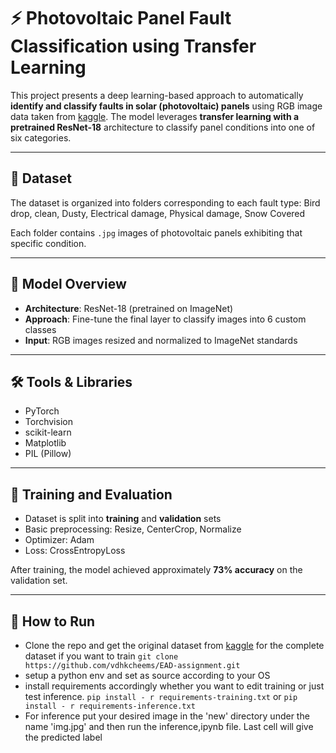 # ⚡ Photovoltaic Panel Fault Classification using Transfer Learning

This project presents a deep learning-based approach to automatically **identify and classify faults in solar (photovoltaic) panels** using RGB image data taken from [kaggle](https://www.kaggle.com/datasets/pythonafroz/solar-panel-images/data). The model leverages **transfer learning with a pretrained ResNet-18** architecture to classify panel conditions into one of six categories.

---

## 📁 Dataset

The dataset is organized into folders corresponding to each fault type: Bird drop, clean, Dusty, Electrical damage, Physical damage, Snow Covered

Each folder contains `.jpg` images of photovoltaic panels exhibiting that specific condition.

---

## 🧠 Model Overview

- **Architecture**: ResNet-18 (pretrained on ImageNet)
- **Approach**: Fine-tune the final layer to classify images into 6 custom classes
- **Input**: RGB images resized and normalized to ImageNet standards

---

## 🛠️ Tools & Libraries

- PyTorch
- Torchvision
- scikit-learn
- Matplotlib
- PIL (Pillow)

---

## 🧪 Training and Evaluation

- Dataset is split into **training** and **validation** sets
- Basic preprocessing: Resize, CenterCrop, Normalize
- Optimizer: Adam
- Loss: CrossEntropyLoss

After training, the model achieved approximately **73% accuracy** on the validation set.

---

## 🚀 How to Run

- Clone the repo and get the original dataset from [kaggle](https://www.kaggle.com/datasets/pythonafroz/solar-panel-images/data) for the complete dataset if you want to train
  ```git clone https://github.com/vdhkcheems/EAD-assignment.git```
- setup a python env and set as source according to your OS
- install requirements accordingly whether you want to edit training or just test inference.
  ```pip install - r requirements-training.txt```
  or
  ```pip install - r requirements-inference.txt```
- For inference put your desired image in the 'new' directory under the name 'img.jpg' and then run the inference,ipynb file. Last cell will give the predicted label
